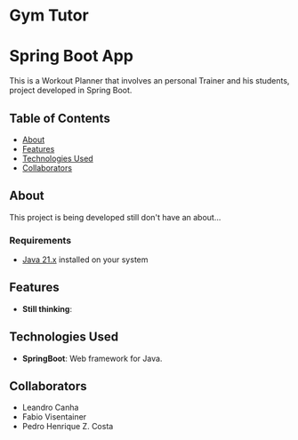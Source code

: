 # Gym Tutor

# Spring Boot App

This is a Workout Planner that involves an personal Trainer and his students, project developed in Spring Boot.

## Table of Contents

- [About](#About)
- [Features](#Features)
- [Technologies Used](#Technologies-Used)
- [Collaborators](#Collaborators)
  

## About

This project is being developed still don't have an about...

### Requirements

- [Java 21.x]([(https://www.oracle.com/java/technologies/javase/jdk21-archive-downloads.html)])  installed on your system
   
## Features

- **Still thinking**: 

## Technologies Used

- **SpringBoot**: Web framework for Java.

## Collaborators
- Leandro Canha
- Fabio Visentainer
- Pedro Henrique Z. Costa
